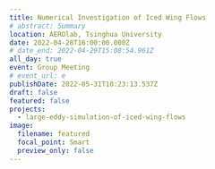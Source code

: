 ```yaml
---
title: Numerical Investigation of Iced Wing Flows
# abstract: Summary
location: AEROlab, Tsinghua University
date: 2022-04-28T16:00:00.000Z
# date_end: 2022-04-29T15:08:54.961Z
all_day: true
event: Group Meeting
# event_url: e
publishDate: 2022-05-31T10:23:13.537Z
draft: false
featured: false
projects:
  - large-eddy-simulation-of-iced-wing-flows
image:
  filename: featured
  focal_point: Smart
  preview_only: false
---
```

